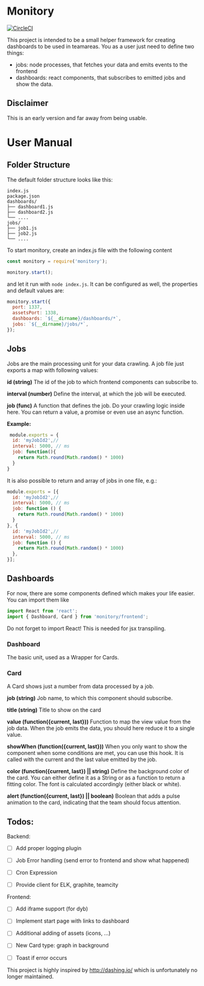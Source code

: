 Monitory
=============
[![CircleCI](https://circleci.com/gh/partysalat/monitory/tree/master.svg?style=svg)](https://circleci.com/gh/partysalat/monitory/tree/master)

This project is intended to be a small helper framework for creating dashboards to be used in teamareas.
You as a user just need to define two things: 
* jobs: node processes, that fetches your data and emits events to the frontend 
* dashboards: react components, that subscribes to emitted jobs and show the data.

Disclaimer
------------
This is an early version and far away from being usable. 

User Manual
===========
Folder Structure
----------------

The default folder structure looks like this:
```
index.js
package.json
dashboards/
├── dashboard1.js
├── dashboard2.js
└── ....
jobs/
├── job1.js
├── job2.js
└── ....
```

To start monitory, create an index.js file with the following content
```javascript 1.8
const monitory = require('monitory');

monitory.start();
``` 
and let it run with `node index.js`. It can be configured as well, the properties and default values are:
```javascript 1.8
monitory.start({
  port: 1337,
  assetsPort: 1338,
  dashboards: `${__dirname}/dashboards/*`,
  jobs: `${__dirname}/jobs/*`,
});
``` 


Jobs
------
Jobs are the main processing unit for your data crawling. A job file just exports a map with following values:

**id (string)**
The id of the job to which frontend components can subscribe to. 

**interval (number)**
Define the interval, at which the job will be executed.

**job (func)**
A function that defines the job. Do your crawling logic inside here. You can return a value, a promise or even use an async function.


**Example:** 
```javascript 1.8
 module.exports = {
  id: 'myJobId2',// 
  interval: 5000, // ms 
  job: function(){
    return Math.round(Math.random() * 1000)
  }
}

```

It is also possible to return and array of jobs in one file, e.g.:

```javascript 1.8
module.exports = [{
  id: 'myJobId2',// 
  interval: 5000, // ms 
  job: function () {
    return Math.round(Math.random() * 1000)
  }
}, {
  id: 'myJobId2',// 
  interval: 5000, // ms 
  job: function () {
    return Math.round(Math.random() * 1000)
  },
}];

```

Dashboards
------------ 
For now, there are some components defined which makes your life easier. You can import them like
```javascript 1.8
import React from 'react';
import { Dashboard, Card } from 'monitory/frontend';
```
Do not forget to import React! This is needed for jsx transpiling. 

### Dashboard

The basic unit, used as a Wrapper for Cards.

### Card

A Card shows just a number from data processed by a job.

**job (string)**
Job name, to which this component should subscribe. 

**title (string)**
Title to show on the card

**value (function({current, last}))**
Function to map the view value from the job data. When the job emits the data, you should here reduce it to a single value.  

**showWhen (function({current, last}))**
When you only want to show the component when some conditions are met, you can use this hook.
It is called with the current and the last value emitted by the job.   

**color (function({current, last}) || string)**
Define the background color of the card. You can either define it as a String or as a function to return a fitting color.
The font is calculated accordingly (either black or white). 

**alert (function({current, last}) || boolean)**
Boolean that adds a pulse animation to the card, indicating that the team should focus attention.   



Todos:
---------

Backend:
* [ ] Add proper logging plugin
* [ ] Job Error handling (send error to frontend and show what happened)
* [ ] Cron Expression
* [ ] Provide client for ELK, graphite, teamcity



Frontend:
* [ ] Add iframe support (for dyb) 
* [ ] Implement start page with links to dashboard
* [ ] Additional adding of assets (icons, ...)
* [ ] New Card type: graph in background
* [ ] Toast if error occurs


This project is highly inspired by http://dashing.io/ which is unfortunately no longer maintained. 
